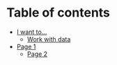 # Table of contents

* [I want to...](README.md)
  * [Work with data](i-want-to.../work-with-data.md)
* [Page 1](page-1/README.md)
  * [Page 2](page-1/page-2.md)

